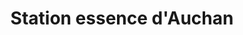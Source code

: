 ---
title: "Station essence d'Auchan"
url: /brives-charensac/station-essence-dauchan/
shop: commodité
---